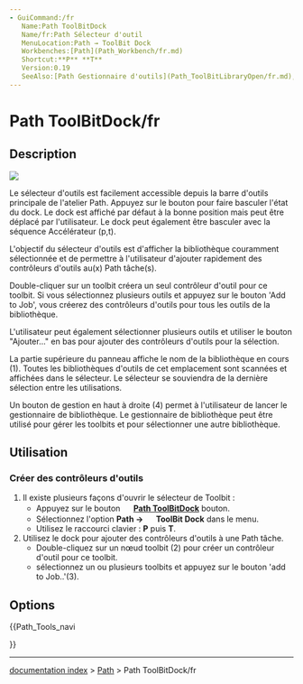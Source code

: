 ```yaml
---
- GuiCommand:/fr
   Name:Path ToolBitDock
   Name/fr:Path Sélecteur d'outil
   MenuLocation:Path → ToolBit Dock
   Workbenches:[Path](Path_Workbench/fr.md)
   Shortcut:**P** **T**
   Version:0.19
   SeeAlso:[Path Gestionnaire d'outils](Path_ToolBitLibraryOpen/fr.md), [Path Tools](Path_Tools/fr.md), [Path ToolBit](Path_ToolBit/fr.md)
---
```


# Path ToolBitDock/fr

## Description

![](images/Toolbit_Dock.png )

Le sélecteur d\'outils est facilement accessible depuis la barre d\'outils principale de l\'atelier Path. Appuyez sur le bouton pour faire basculer l\'état du dock. Le dock est affiché par défaut à la bonne position mais peut être déplacé par l\'utilisateur. Le dock peut également être basculer avec la séquence Accélérateur (p,t).

L\'objectif du sélecteur d\'outils est d\'afficher la bibliothèque couramment sélectionnée et de permettre à l\'utilisateur d\'ajouter rapidement des contrôleurs d\'outils au(x) Path tâche(s).

Double-cliquer sur un toolbit créera un seul contrôleur d\'outil pour ce toolbit. Si vous sélectionnez plusieurs outils et appuyez sur le bouton \'Add to Job\', vous créerez des contrôleurs d\'outils pour tous les outils de la bibliothèque.

L\'utilisateur peut également sélectionner plusieurs outils et utiliser le bouton \"Ajouter\...\" en bas pour ajouter des contrôleurs d\'outils pour la sélection.

La partie supérieure du panneau affiche le nom de la bibliothèque en cours (1). Toutes les bibliothèques d\'outils de cet emplacement sont scannées et affichées dans le sélecteur. Le sélecteur se souviendra de la dernière sélection entre les utilisations.

Un bouton de gestion en haut à droite (4) permet à l\'utilisateur de lancer le gestionnaire de bibliothèque. Le gestionnaire de bibliothèque peut être utilisé pour gérer les toolbits et pour sélectionner une autre bibliothèque.

## Utilisation

### Créer des contrôleurs d\'outils 

1.  Il existe plusieurs façons d\'ouvrir le sélecteur de Toolbit :
    -   Appuyez sur le bouton **<img src="images/Path_ToolBitDock.svg" width=16px> [Path ToolBitDock](Path_ToolBitDock/fr.md)** bouton.
    -   Sélectionnez l\'option **Path → <img src="images/Path_ToolBitDock.svg" width=16px> ToolBit Dock** dans le menu.
    -   Utilisez le raccourci clavier : **P** puis **T**.
2.  Utilisez le dock pour ajouter des contrôleurs d\'outils à une Path tâche.
    -   Double-cliquez sur un nœud toolbit (2) pour créer un contrôleur d\'outil pour ce toolbit.
    -   sélectionnez un ou plusieurs toolbits et appuyez sur le bouton \'add to Job..\'(3).

## Options





{{Path_Tools_navi

}}

---
[documentation index](../README.md) > [Path](Path_Workbench.md) > Path ToolBitDock/fr
